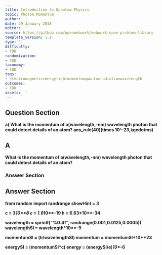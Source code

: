 ```yaml
---
title: Introduction to Quantum Physics
topic: Photon Momentum
author: ''
date: 29 January 2018
editor: ''
source: https://github.com/openwebwork/webwork-open-problem-library
template_version: 1.1
type: ''
difficulty:
- TBD
randomization:
- TBD
taxonomy:
- TBD
tags:
- electromagneticenergylightmomentumquantumradiationwavelength
outcomes:
- TBD
assets: ''
---
```


## Question Section 

<b>
 
a) What is the momentum of a(wavelength,-nm) wavelength photon that could detect details of an atom?
ans_rule(40)(times 10^-23,kgcdotms)

## A
What is the momentum of a(wavelength,-nm) wavelength photon that could detect details of an atom?
### Answer Section


## Answer Section

from random import randrange
showHint = 3

c = 3*10**8
e = 1.6*10**-19
h = 6.63*10**-34

wavelength = sprintf("%0.4f", randrange(0.001,0.0125,0.0005))
wavelengthSI = wavelength*10**-9

momentumSI = (h/wavelengthSI)
momentum = momentumSI*10**23

energySI = (momentumSI*c)
energy = (energySI/e)*10**-6